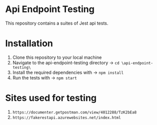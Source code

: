 # Api Endpoint Testing

This repository contains a suites of Jest api tests.

# Installation

1. Clone this repository to your local machine 
2. Navigate to the api-endpoint-testing directory -> `cd \api-endpoint-testing\` 
3. Install the required dependencies with -> `npm install` 
4. Run the tests with -> `npm start`

# Sites used for testing

1. `https://documenter.getpostman.com/view/4012288/TzK2bEa8`
2. `https://fakerestapi.azurewebsites.net/index.html`
